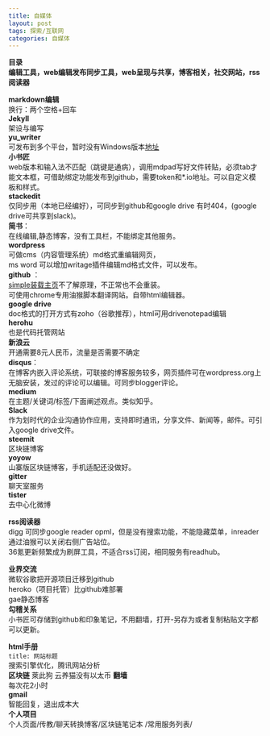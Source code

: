 ```yaml
---
title: 自媒体
layout: post
tags: 探索/互联网
categories: 自媒体
---
```

**目录  
编辑工具，web编辑发布同步工具，web呈现与共享，博客相关，社交网站，rss阅读器**   

**markdown编辑**	  
换行：两个空格+回车  
**Jekyll**    
架设与编写  
**yu_writer**  
可发布到多个平台，暂时没有Windows版本[地址](https://ivarptr.github.io/yu-writer.site/index.html)  
**小书匠**  
web版本和输入法不匹配（跳键是通病），调用mdpad写好文件转贴，必须tab才能文本框，可借助绑定功能发布到github，需要token和*.io地址。可以自定义模板和样式。  
**stackedit**  
仅同步用（本地已经编好），可同步到github和google drive 有时404，(google drive可共享到slack)。  
**简书**：  
在线编辑,静态博客，没有工具栏，不能绑定其他服务。  
**wordpress**  
可做cms（内容管理系统）md格式重编辑网页，  
ms word 可以增加writage插件编辑md格式文件，可以发布。  
**github** ：  
[simple装载主页](https://isnowfy.github.io/simple/)不了解原理，不正常也不会重装。   
可使用chrome专用油猴脚本翻译网站。自带html编辑器。  
**google drive**    
doc格式的打开方式有zoho（谷歌推荐），html可用drivenotepad编辑  
**herohu**  
也是代码托管网站  
**新浪云**   
开通需要8元人民币，流量是否需要不确定  
**disqus**：  
在博客内嵌入评论系统，可联接的博客服务较多，网页插件可在wordpress.org上无脑安装，发过的评论可以编辑。可同步blogger评论。     
**medium**  
在主题/关键词/标签/下面阐述观点。类似知乎。  
**Slack**  
作为划时代的企业沟通协作应用，支持即时通讯，分享文件、新闻等，邮件。可引入google drive文件。  
**steemit**  
区块链博客  
**yoyow**  
山寨版区块链博客，手机适配还没做好。  
**gitter**  
聊天室服务  
**tister**  
去中心化微博   

**rss阅读器**  
digg 可同步google reader opml，但是没有搜索功能，不能隐藏菜单，inreader通过油猴可以关闭右侧广告站位。  
36氪更新频繁成为刷屏工具，不适合rss订阅，相同服务有readhub。  

**业界交流**   
微软谷歌把开源项目迁移到github  
heroko（项目托管）比github难部署   
gae静态博客  
**勾稽关系**   
小书匠可存储到github和印象笔记，不用翻墙，打开-另存为或者复制粘贴文字都可以更新。  

**html手册**  
 `title: 网站标题`  
搜索引擎优化，腾讯网站分析  
**区块链**
萊此狗 云养猫没有以太币
**翻墙**   
每次花2小时  
**gmail**  
智能回复，退出成本大  
 **个人项目**  
个人页面/传教/聊天转换博客/区块链笔记本 /常用服务列表/